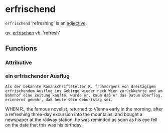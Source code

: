 # erfrischend

`erfrischend` ‘refreshing’ is an [adjective](../../index.md).

qv. [erfrischen](../../../verbs/e/er/erfrischen.md) vb. ‘refresh’

## Functions

### Attributive

### ein erfrischender Ausflug

```Als der bekannte Romanschriftsteller R. frühmorgens von dreitägigem erfrischendem Ausflug ins Gebirge wieder nach Wien zurückkehrte und am Bahnhof eine Zeitung kaufte, wurde er, kaum daß er das Datum überflog, erinnernd gewahr, daß heute sein Geburtstag sei.```

WHEN R., the famous novelist, returned to Vienna early in the morning, after a refreshing three-day excursion into the mountains, and bought a newspaper at the railway station, he was reminded as soon as his eye fell on the date that this was his birthday.
